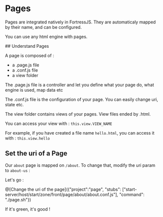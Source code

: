 # Pages

Pages are integrated natively in FortressJS. They are automaticaly mapped by their name, and can be configured.

You can use any html engine with pages.

## Understand Pages

A page is composed of :
* a .page.js file
* a .conf.js file
* a view folder

The .page.js file is a controller and let you define what your page do, what engine is used, map data etc

The .conf.js file is the configuration of your page. You can easily change uri, state etc.

The view folder contains views of your pages. View files ended by .html.

You can access your view with : `this.view.VIEW_NAME`

For example, if you have created a file name `hello.html`, you can access it with : `this.view.hello`

## Set the uri of a Page

Our `about` page is mapped on `/about`. To change that, modify the uri param to `about-us` :

Let's go :

@[Change the uri of the page]({"project":"page", "stubs": ["start-server/host/start/zone/front/page/about/about.conf.js"], "command": "./page.sh"})

If it's green, it's good !
